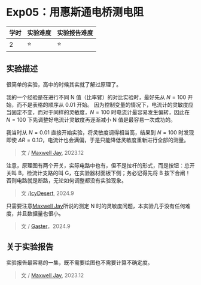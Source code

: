 # Exp05：用惠斯通电桥测电阻

| 学时 | 实验难度 | 实验报告难度 |
|------|---------|------------|
| 2 | ⭐ | ⭐ |

## 实验描述

很简单的实验，高中的时候其实就了解过原理了。

我的一个经验是在进行不同 N 值（比率臂）的对比实验时，最好先从 $N=100$ 开始，而不是表格的顺序从 0.01 开始。
因为控制变量的情况下，电流计的灵敏度应当固定不变，而对于同样的灵敏度，$N=100$ 时电流计最容易发生偏转，因此在 $N=100$ 下先调整好电流计灵敏度再逐渐减小 N 值是最容易一次成功的。

我当时从 $N=0.01$ 直接开始实验，将灵敏度调得相当高，结果到 $N=100$ 时发现即使 $\Delta R = 0.1 \Omega$，电流计也会满偏，于是只能降低灵敏度重新进行全部的测量。

> 文 / [Maxwell Jay](https://github.com/MaxwellJay256), 2023.12

注意，原理图有两个开关，实际电路中也有，但不是拉杆的形式，而是按钮：总开关叫 B，检流计支路的叫 G，在实验器材面板下侧；务必记得先将 B 按下合闸！否则电路就是断路，无论如何调整都没有实验现象。

> 文 /[IcyDesert](https://github.com/IcyDesert), 2024.9

只需要注意[Maxwell Jay](https://github.com/MaxwellJay256)所说的测定 N 时的灵敏度问题，本实验几乎没有任何难度，并且数据量也很小。

> 文 / [Gaster](https://github.com/WDGaster703/)，2024.9

## 关于实验报告

实验报告最容易的一集，既不需要绘图也不需要计算不确定度。

> 文 / [Maxwell Jay](https://github.com/MaxwellJay256), 2023.12

